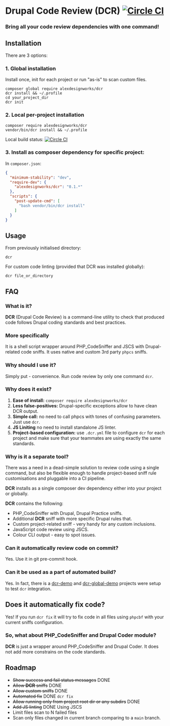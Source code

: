 # Drupal Code Review (DCR) [![Circle CI](https://circleci.com/gh/alexdesignworks/dcr.svg?style=shield)](https://circleci.com/gh/alexdesignworks/dcr)

### Bring all your code review dependencies with one command!

## Installation
There are 3 options:

### 1. Global installation
Install once, init for each project or run "as-is" to scan custom files.
```
composer global require alexdesignworks/dcr
dcr install && ~/.profile
cd your_project_dir
dcr init
```

### 2. Local per-project installation
```
composer require alexdesignworks/dcr
vendor/bin/dcr install && ~/.profile
```

Local build status: [![Circle CI](https://circleci.com/gh/alexdesignworks/dcr-demo.svg?style=shield)](https://circleci.com/gh/alexdesignworks/dcr-demo)

### 3. Install as composer dependency for specific project:
In `composer.json`:
```json
{
  "minimum-stability": "dev",
  "require-dev": {
    "alexdesignworks/dcr": "0.1.*"
  },
  "scripts": {
    "post-update-cmd": [
      "bash vendor/bin/dcr install"
    ]
  }
}
```

## Usage
From previously initialised directory:
```
dcr
```

For custom code linting (provided that DCR was installed globally):
```
dcr file_or_directory
```

## FAQ
### What is it?
**DCR** (Drupal Code Review) is a command-line utility to check that produced code follows Drupal coding standards and best practices.

### More specifically
It is a shell script wrapper around PHP_CodeSniffer and JSCS with Drupal-related code sniffs. It uses native and custom 3rd party `phpcs` sniffs.

### Why should I use it?
Simply put - convenience. Run code review by only one command `dcr`.

### Why does it exist?
1. **Ease of install:** `composer require alexdesignworks/dcr`
2. **Less false-positives:** Drupal-specific exceptions allow to have clean DCR output.
3. **Simple call:** no need to call phpcs with tones of confusing parameters. Just use `dcr`.
4. **JS Liniting** no need to install standalone JS linter.
5. **Project-based configuration:** use `.dcr.yml` file to configure `dcr` for each project and make sure that your teammates are using exactly the same standards.

### Why is it a separate tool?
There was a need in a dead-simple solution to review code using a single command, but also be flexible enough to handle project-based sniff rule customisations and pluggable into a CI pipeline.

**DCR** installs as a single composer dev dependency either into your project or globally.

**DCR** contains the following:

* PHP_CodeSniffer with Drupal, Drupal Practice sniffs.
* Additional **DCR** sniff with more specific Drupal rules that.
* Custom project-related sniff - very handy for any custom inclusions.
* JavaScript code review using JSCS.
* Colour CLI output - easy to spot issues.

### Can it automatically review code on commit?
Yes. Use it in git pre-commit hook.

### Can it be used as a part of automated build?
Yes. In fact, there is a [dcr-demo](https://github.com/alexdesignworks/dcr-demo) and [dcr-global-demo](https://github.com/alexdesignworks/dcr-global-demo) projects were setup to test `dcr` integration.

## Does it automatically fix code?
Yes! If you run `dcr fix` it will try to fix code in all files using `phpcbf` with your current sniffs configuration.

### So, what about PHP_CodeSniffer and Drupal Coder module?
**DCR** is just a wrapper around PHP_CodeSniffer and Drupal Coder. It does not add more constrains on the code standards.

## Roadmap
* <del>Show success and fail status messages</del> DONE
* <del>Allow **DCR** sniffs</del> DONE
* <del>Allow custom sniffs</del> DONE
* <del>Automated fix</del> DONE `dcr fix`
* <del>Allow running only from project root dir or any subdirs</del> DONE
* <del>Add JS linting</del> DONE Using JSCS
* Limit files scan to N failed files
* Scan only files changed in current branch comparing to a `main` branch.
